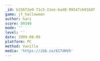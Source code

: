 ```yaml
---
_id: b356f2e0-71c5-11ee-bad8-99547cb91b8f
game: jf_halloween
author: hari
score: 89340
mode: ''
level: ''
date: 1999-08-09
platform: PC
method: Vanilla
media: 'https://ibb.co/617dHVh'
---
```


